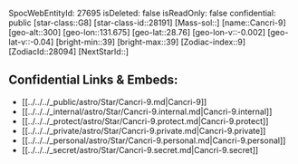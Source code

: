 ﻿---
location: [28.76,131.675,300]
type: Station
tags:
- astro/Star

---
SpocWebEntityId: 27695
isDeleted: false
isReadOnly: false
confidential: public
[star-class::G8]
[star-class-id::28191]
[Mass-sol::]
[name::Cancri-9]
[geo-alt::300]
[geo-lon::131.675]
[geo-lat::28.76]
[geo-lon-v::-0.002]
[geo-lat-v::-0.04]
[bright-min::39]
[bright-max::39]
[Zodiac-index::9]
[ZodiacId::28094]
[NextStarId::]



## Confidential Links & Embeds: 
- [[../../../_public/astro/Star/Cancri-9.md|Cancri-9]] 
- [[../../../_internal/astro/Star/Cancri-9.internal.md|Cancri-9.internal]] 
- [[../../../_protect/astro/Star/Cancri-9.protect.md|Cancri-9.protect]] 
- [[../../../_private/astro/Star/Cancri-9.private.md|Cancri-9.private]] 
- [[../../../_personal/astro/Star/Cancri-9.personal.md|Cancri-9.personal]] 
- [[../../../_secret/astro/Star/Cancri-9.secret.md|Cancri-9.secret]]

